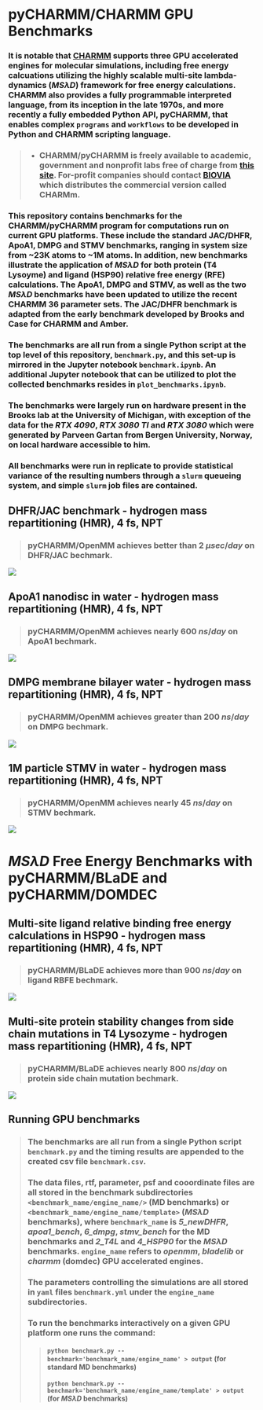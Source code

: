 # pyCHARMM/CHARMM GPU Benchmarks
### It is notable that [CHARMM](https://academiccharmm.org/) supports three GPU accelerated engines for molecular simulations, including free energy calcuations utilizing the highly scalable multi-site lambda-dynamics ($MS\lambda D$) framework for free energy calculations. CHARMM also provides a fully programmable interpreted language, from its inception in the late 1970s, and more recently a fully embedded Python API, pyCHARMM, that enables complex `programs` and `workflows` to be developed in Python and CHARMM scripting language. 
> * ### CHARMM/pyCHARMM is freely available to academic, government and nonprofit labs free of charge from [this site](https://brooks.chem.lsa.umich.edu/register/). For-profit companies should contact [BIOVIA](https://www.3ds.com/support/) which distributes the commercial version called CHARMm.
### This repository contains benchmarks for the CHARMM/pyCHARMM program for computations run on current GPU platforms. These include the standard JAC/DHFR, ApoA1, DMPG and STMV benchmarks, ranging in system size from ~23K atoms to ~1M atoms. In addition, new benchmarks illustrate the application of $MS\lambda D$ for both protein (T4 Lysoyme) and ligand (HSP90) relative free energy (RFE) calculations. The ApoA1, DMPG and STMV, as well as the two $MS\lambda D$ benchmarks have been updated to utilize the recent CHARMM 36 parameter sets. The JAC/DHFR benchmark is adapted from the early benchmark developed by Brooks and Case for CHARMM and Amber. 
### The benchmarks are all run from a single Python script at the top level of this repository, `benchmark.py`, and this set-up is mirrored in the Jupyter notebook `benchmark.ipynb`. An additional Jupyter notebook that can be utilized to plot the collected benchmarks resides in `plot_benchmarks.ipynb`.
### The benchmarks were largely run on hardware present in the Brooks lab at the University of Michigan, with exception of the data for the *RTX 4090*, *RTX 3080 TI* and *RTX 3080* which were generated by Parveen Gartan from Bergen University, Norway, on local hardware accessible to him.
### All benchmarks were run in replicate to provide statistical variance of the resulting numbers through a `slurm` queueing system, and simple `slurm` job files are contained.
## DHFR/JAC benchmark - hydrogen mass repartitioning (HMR), 4 fs, NPT 
> ### pyCHARMM/OpenMM achieves better than $2\ \mu sec/day$ on DHFR/JAC bechmark.

<image src='figures/5_newDHFR.jpg' />

## ApoA1 nanodisc in water - hydrogen mass repartitioning (HMR), 4 fs, NPT 
> ### pyCHARMM/OpenMM achieves nearly  $600\ ns /day$ on ApoA1 bechmark.

<image src='figures/apoa1_bench.jpg' />

## DMPG membrane bilayer water - hydrogen mass repartitioning (HMR), 4 fs, NPT 
> ### pyCHARMM/OpenMM achieves greater than  $200\ ns /day$ on DMPG bechmark.

<image src='figures/6_dmpg.jpg' />

## 1M particle STMV in water - hydrogen mass repartitioning (HMR), 4 fs, NPT 
> ### pyCHARMM/OpenMM achieves nearly   $45\ ns /day$ on STMV bechmark.

<image src='figures/stmv_bench.jpg' />

# $MS\lambda D$ Free Energy Benchmarks with pyCHARMM/BLaDE and pyCHARMM/DOMDEC

## Multi-site ligand relative binding free energy calculations in HSP90 - hydrogen mass repartitioning (HMR), 4 fs, NPT 
> ### pyCHARMM/BLaDE achieves more than $900\ ns /day$ on ligand RBFE bechmark.

<image src='figures/4_HSP90.jpg' />

## Multi-site protein stability changes from side chain mutations in T4 Lysozyme - hydrogen mass repartitioning (HMR), 4 fs, NPT 
> ### pyCHARMM/BLaDE achieves nearly $800\ ns /day$ on protein side chain mutation bechmark.

<image src='figures/2_T4L.jpg' />

## Running GPU benchmarks
> ### The benchmarks are all run from a single Python script `benchmark.py` and the timing results are appended to the created csv file `benchmark.csv`.
>  ### The data files, rtf, parameter, psf and cooordinate files are all stored in the benchmark subdirectories `<benchmark_name/engine_name/>` (MD benchmarks) or `<benchmark_name/engine_name/template>` ($MS\lambda D$ benchmarks), where `benchmark_name` is *5_newDHFR*, *apoa1_bench*, *6_dmpg*, *stmv_bench* for the MD benchmarks and *2_T4L* and *4_HSP90* for the $MS\lambda D$ benchmarks. `engine_name` refers to *openmm*, *bladelib* or *charmm* (domdec) GPU accelerated engines.
>  ### The parameters controlling the simulations are all stored in `yaml` files `benchmark.yml` under the `engine_name` subdirectories.
>  ### To run the benchmarks interactively on a given GPU platform one runs the command:
> > #### `python benchmark.py --benchmark='benchmark_name/engine_name' > output` (for standard MD benchmarks)
> >  #### `python benchmark.py --benchmark='benchmark_name/engine_name/template' > output` (for $MS\lambda D$ benchmarks)
